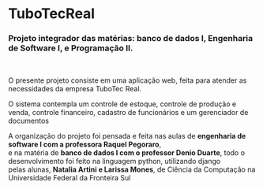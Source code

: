 # TuboTecReal
<h3><strong>Projeto integrador das matérias: banco de dados I, Engenharia de Software I, e Programação II.</strong></h3><br>
<p>O presente projeto consiste em uma aplicação web, feita para atender as necessidades da empresa TuboTec Real.</p>
<p>O sistema contempla um controle de estoque, controle de produção e venda, controle financeiro, cadastro de funcionários e um gerenciador de documentos</p>
<p>A organização do projeto foi pensada e feita nas aulas de <strong>engenharia de software I com a professora Raquel Pegoraro</strong>, <br>
  e na matéria de <strong>banco de dados I com o professor Denio Duarte</strong>, todo o desenvolvimento foi feito na linguagem python, utilizando django<br>
  pelas alunas, <strong>Natalia Artini e Larissa Mones</strong>, de Ciência da Computação na Universidade Federal da Fronteira Sul</p>

